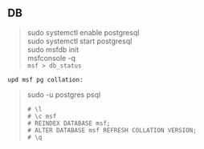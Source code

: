 DB
--- 

> sudo systemctl enable postgresql  
> sudo systemctl start postgresql  
> sudo msfdb init  
> msfconsole -q  
> `msf > db_status`

`upd msf pg collation:`  
> sudo -u postgres psql  
>
> `# \l`  
> `# \c msf`  
> `# REINDEX DATABASE msf;`  
> `# ALTER DATABASE msf REFRESH COLLATION VERSION;`  
> `# \q`  



  




